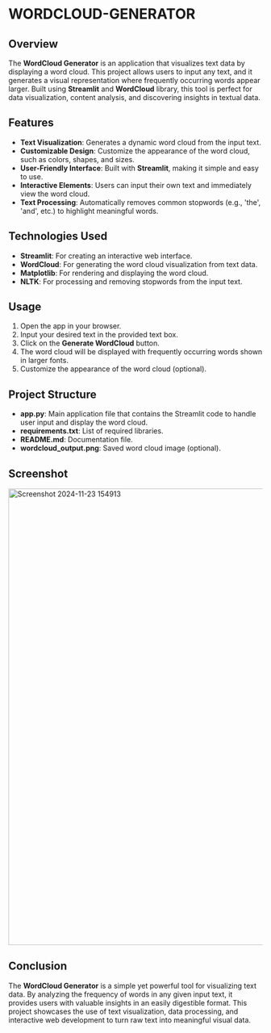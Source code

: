 # WORDCLOUD-GENERATOR

## Overview

The **WordCloud Generator** is an application that visualizes text data by displaying a word cloud. This project allows users to input any text, and it generates a visual representation where frequently occurring words appear larger. Built using **Streamlit** and **WordCloud** library, this tool is perfect for data visualization, content analysis, and discovering insights in textual data.

## Features

- **Text Visualization**: Generates a dynamic word cloud from the input text.
- **Customizable Design**: Customize the appearance of the word cloud, such as colors, shapes, and sizes.
- **User-Friendly Interface**: Built with **Streamlit**, making it simple and easy to use.
- **Interactive Elements**: Users can input their own text and immediately view the word cloud.
- **Text Processing**: Automatically removes common stopwords (e.g., 'the', 'and', etc.) to highlight meaningful words.

## Technologies Used

- **Streamlit**: For creating an interactive web interface.
- **WordCloud**: For generating the word cloud visualization from text data.
- **Matplotlib**: For rendering and displaying the word cloud.
- **NLTK**: For processing and removing stopwords from the input text.

## Usage

1. Open the app in your browser.
2. Input your desired text in the provided text box.
3. Click on the **Generate WordCloud** button.
4. The word cloud will be displayed with frequently occurring words shown in larger fonts.
5. Customize the appearance of the word cloud (optional).

## Project Structure

- **app.py**: Main application file that contains the Streamlit code to handle user input and display the word cloud.
- **requirements.txt**: List of required libraries.
- **README.md**: Documentation file.
- **wordcloud_output.png**: Saved word cloud image (optional).

## Screenshot

<img width="905" alt="Screenshot 2024-11-23 154913" src="https://github.com/user-attachments/assets/54d5ed85-834f-4df2-8351-83fd53b893d8">

## Conclusion

The **WordCloud Generator** is a simple yet powerful tool for visualizing text data. By analyzing the frequency of words in any given input text, it provides users with valuable insights in an easily digestible format. This project showcases the use of text visualization, data processing, and interactive web development to turn raw text into meaningful visual data.

